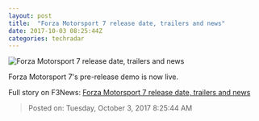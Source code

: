 ```yaml
---
layout: post
title:  "Forza Motorsport 7 release date, trailers and news"
date: 2017-10-03 08:25:44Z
categories: techradar
---
```


![Forza Motorsport 7 release date, trailers and news](http://cdn.mos.cms.futurecdn.net/Y3otnhTqcucuuUanUvUmQE-1200-80.jpg)

Forza Motorsport 7's pre-release demo is now live.


Full story on F3News: [Forza Motorsport 7 release date, trailers and news](http://www.f3nws.com/n/CP2gkG)

> Posted on: Tuesday, October 3, 2017 8:25:44 AM
